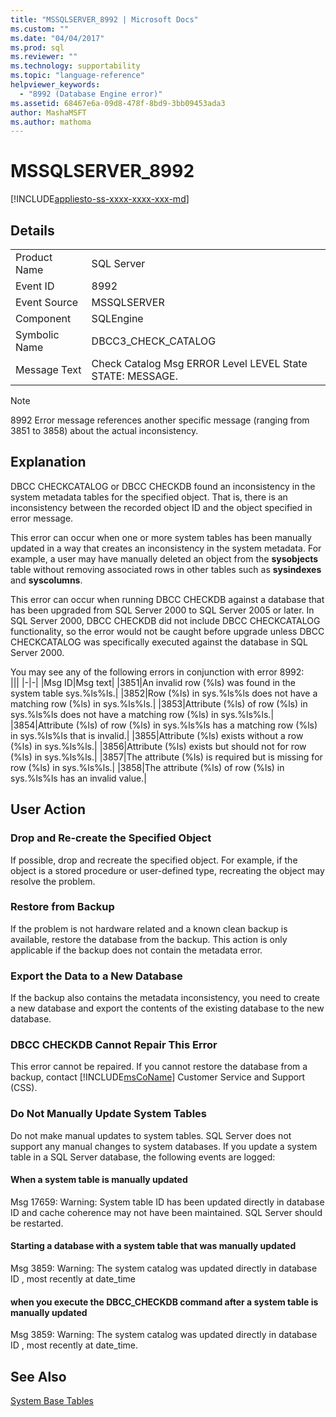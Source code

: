 ```yaml
---
title: "MSSQLSERVER_8992 | Microsoft Docs"
ms.custom: ""
ms.date: "04/04/2017"
ms.prod: sql
ms.reviewer: ""
ms.technology: supportability
ms.topic: "language-reference"
helpviewer_keywords: 
  - "8992 (Database Engine error)"
ms.assetid: 68467e6a-09d8-478f-8bd9-3bb09453ada3
author: MashaMSFT
ms.author: mathoma
---
```

# MSSQLSERVER_8992
[!INCLUDE[appliesto-ss-xxxx-xxxx-xxx-md](../../includes/appliesto-ss-xxxx-xxxx-xxx-md.md)]
  
## Details  
  
|||  
|-|-|  
|Product Name|SQL Server|  
|Event ID|8992|  
|Event Source|MSSQLSERVER|  
|Component|SQLEngine|  
|Symbolic Name|DBCC3_CHECK_CATALOG|  
|Message Text|Check Catalog Msg ERROR Level LEVEL State STATE: MESSAGE.|  

> [!NOTE]
> 8992 Error message references another specific message (ranging from 3851 to 3858) about the actual inconsistency.

## Explanation  
DBCC CHECKCATALOG or DBCC CHECKDB found an inconsistency in the system metadata tables for the specified object. That is, there is an inconsistency between the recorded object ID and the object specified in error message.  
  
This error can occur when one or more system tables has been manually updated in a way that creates an inconsistency in the system metadata. For example, a user may have manually deleted an object from the **sysobjects** table without removing associated rows in other tables such as **sysindexes** and **syscolumns**.  
  
This error can occur when running DBCC CHECKDB against a database that has been upgraded from SQL Server 2000 to SQL Server 2005 or later. In SQL Server 2000, DBCC CHECKDB did not include DBCC CHECKCATALOG functionality, so the error would not be caught before upgrade unless DBCC CHECKCATALOG was specifically executed against the database in SQL Server 2000.  
  
You may see any of the following errors in conjunction with error 8992:  
|||
|-|-| 
|Msg ID|Msg text|
|3851|An invalid row (%ls) was found in the system table sys.%ls%ls.|
|3852|Row (%ls) in sys.%ls%ls does not have a matching row (%ls) in sys.%ls%ls.|
|3853|Attribute (%ls) of row (%ls) in sys.%ls%ls does not have a matching row (%ls) in sys.%ls%ls.|
|3854|Attribute (%ls) of row (%ls) in sys.%ls%ls has a matching row (%ls) in sys.%ls%ls that is invalid.|
|3855|Attribute (%ls) exists without a row (%ls) in sys.%ls%ls.|
|3856|Attribute (%ls) exists but should not for row (%ls) in sys.%ls%ls.|
|3857|The attribute (%ls) is required but is missing for row (%ls) in sys.%ls%ls.|
|3858|The attribute (%ls) of row (%ls) in sys.%ls%ls has an invalid value.|

## User Action  
  
### Drop and Re-create the Specified Object  
If possible, drop and recreate the specified object. For example, if the object is a stored procedure or user-defined type, recreating the object may resolve the problem.  
  
### Restore from Backup  
If the problem is not hardware related and a known clean backup is available, restore the database from the backup. This action is only applicable if the backup does not contain the metadata error.  
  
### Export the Data to a New Database  
If the backup also contains the metadata inconsistency, you need to create a new database and export the contents of the existing database to the new database.  
  
### DBCC CHECKDB Cannot Repair This Error  
This error cannot be repaired.  If you cannot restore the database from a backup, contact [!INCLUDE[msCoName](../../includes/msconame-md.md)] Customer Service and Support (CSS).  
  
### Do Not Manually Update System Tables  

Do not make manual updates to system tables. SQL Server does not support any manual changes to system databases. If you update a system table in a SQL Server database, the following events are logged:

#### When a system table is manually updated

Msg 17659: Warning: System table ID <id> has been updated directly in database ID <id> and cache coherence may not have been maintained. SQL Server should be restarted.

#### Starting a database with a system table that was manually updated

Msg 3859: Warning: The system catalog was updated directly in database ID <id>, most recently at date_time

#### when you execute the DBCC_CHECKDB command after a system table is manually updated

Msg 3859: Warning: The system catalog was updated directly in database ID <id>, most recently at date_time.  

## See Also

[System Base Tables](../system-tables/system-base-tables.md)
  
